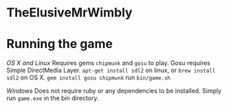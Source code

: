 # TheElusiveMrWimbly

Running the game
========
*OS X and Linux*
Requires gems `chipmunk` and `gosu` to play. Gosu requires Simple DirectMedia Layer.
`apt-get install sdl2` on linux, or `brew install sdl2` on OS X.
`gem install gosu chipmunk`
run `bin/game.sh`

*Windows*
Does not require ruby or any dependencies to be installed. Simply run `game.exe` in the bin directory.
